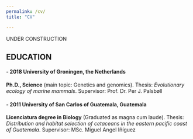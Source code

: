 ```yaml
---
permalink: /cv/
title: "CV"

---
```


UNDER CONSTRUCTION <i class="fas fa-tools"></i>

## EDUCATION

#### - 2018	University of Groningen, the Netherlands
**Ph.D., Science** (main topic: Genetics and genomics).
Thesis: *Evolutionary ecology of marine mammals*. Supervisor: Prof. Dr. Per J. Palsbøll 

#### - 2011	University of San Carlos of Guatemala, Guatemala
**Licenciatura degree in Biology** (Graduated as magna cum laude).
Thesis: *Distribution and habitat selection of cetaceans in the eastern pacific coast of Guatemala*. Supervisor: MSc. Miguel Angel Iñíguez
